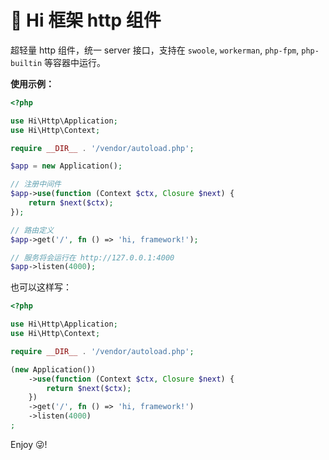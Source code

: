 # 🚀 Hi 框架 http 组件

超轻量 http 组件，统一 server 接口，支持在 `swoole`, `workerman`, `php-fpm`, `php-builtin` 等容器中运行。

**使用示例：**


```php
<?php

use Hi\Http\Application;
use Hi\Http\Context;

require __DIR__ . '/vendor/autoload.php';

$app = new Application();

// 注册中间件
$app->use(function (Context $ctx, Closure $next) {
    return $next($ctx);
});

// 路由定义
$app->get('/', fn () => 'hi, framework!');

// 服务将会运行在 http://127.0.0.1:4000
$app->listen(4000);
```

也可以这样写：

```php
<?php

use Hi\Http\Application;
use Hi\Http\Context;

require __DIR__ . '/vendor/autoload.php';

(new Application())
    ->use(function (Context $ctx, Closure $next) {
        return $next($ctx);
    })
    ->get('/', fn () => 'hi, framework!')
    ->listen(4000)
;

```

Enjoy 😜!

